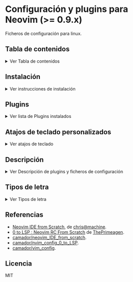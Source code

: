 # Configuración y plugins para Neovim (>= 0.9.x)

Ficheros de configuración para linux.

## Tabla de contenidos

<details>
<summary>Ver Tabla de contenidos</summary>

1. [Instalación](#instalación)
2. [Plugins](#plugins)
   1. [Esquemas de colores](#esquemas-de-colores)
   2. [Autocompletado de código](#autocompletado-de-código)
      1. [Snippets](#snippets)
   3. [LSP](#lsp)
   4. [Búsqueda difusa](#búsqueda-difusa)
   5. [Ayudas para el código](#ayudas-para-el-código)
   6. [Git](#git)
   7. [Interfaz](#interfaz)
3. [Atajos de teclado](#atajos-de-teclado-personalizados)
   1. [Normal mode](#normal-mode)
   2. [Visual mode](#visual-mode)
   3. [Visual block mode](#visual-block-mode)
   4. [Terminal block mode](#terminal-block-mode)
   5. [Autocompletando código](#autocompletando-código)
      1. [Diagnóstico](#diagnóstico)
      2. [Buffers con LSP](#buffers-con-lsp)
   6. [telescope.nvim](#telescope)
   7. [nvim-autopairs](#nvim-autopairs)
   8. [Comments.nvim](#Commentsnvim)
   9. [gitsigns.nvim](#gitsigns.nvim)
   10. [nvim-tree.lua](#nvim-treelua)
4. [Descripción](#descripción)
   1. [Opciones de configuración](#opciones-de-configuración)
   2. [Atajos de teclado](#atajos-de-teclado)
   3. [Gestión de plugins](#gestión-de-plugins)
   4. [Esquema de colores](#esquema-de-colores)
   5. [Autocompletado](#autocompletado)
   6. [Configuración de LSP](#configuración-de-lsp)
      1. [Ficheros de configuración](#ficheros-de-configuración)
   7. [Configuración de telescope.nvim](#configuracion-de-telescope)
   8. [Configuración de nvim-treesitter](#configuracion-de-nvim-treesitter)
   9. [Configuración de nvim-autopairs](#configuracion-de-nvim-autopairs)
   10. [Configuración de Commnets.nvim](#configuracion-de-commentsnvim)
   11. [Configuración de gitsigns.nvim](#configuracion-de-gitsignsnvim)
   12. [Configuración de nvim-tree.lua](#configuracion-de-nvim-treelua)
5. [Tipos de letra](#tipos-de-letra)
6. [Referencias](#referencias)
7. [Licencia](#licencia)
</details>

## Instalación

<details>
<summary>Ver instrucciones de instalación</summary>

```sh
git clone git@github.com:camador/nvim_config.git ~/desarrollo/nvim_config
ln -s ~/desarrollo/nvim_config/config_nvim ~/.config/nvim
ln -s ~/desarrollo/nvim_config/local_share_nvim ~/.local/share/nvim
sudo apt install xclip fonts-firacode git ripgrep fd-find tar curl
```

- `xclip` es necesario para que funcione el portapapeles.
- `fonts-firacode` es el tipo de letra usado (definido en [~/.config/nvim/lua/mi_config/options.lua](config_nvim/lua/mi_config/options.lua)).
- `git` es necesario para [packer.nvim](https://github.com/wbthomason/packer.nvim) y opcional para [nvim-treesitter](https://github.com/nvim-treesitter/nvim-treesitter).
- `ripgrep` es necesario para que el [live_grep](https://github.com/nvim-telescope/telescope.nvim#file-pickers) (`<leader>fs`) de [telescope.nvim](https://github.com/nvim-telescope/telescope.nvim).
- `fd-find` es una [alternativa a find](https://github.com/sharkdp/fd) recomendada por [telescope.nvim](https://github.com/nvim-telescope/telescope.nvim#optional-dependencies).
- `tar` es necesario para [nvim-treesitter](https://github.com/nvim-treesitter/nvim-treesitter).
- `curl` es necesario para [nvim-treesitter](https://github.com/nvim-treesitter/nvim-treesitter).

Instalación de [Nerd fonts](https://github.com/ryanoasis/nerd-fonts):

```sh
mkdir -p ~/.local/share/fonts
cp -r ~/desarrollo/nvim_config/fonts ~/.local/share
```

En Neovim, instalar/actualizar los plugins:

```
:PackerSync
```

Si `Packer` no puede instalar `Mason` hay que reiniciar Neovim.

</details>

## Plugins

<details>
<summary>Ver lista de Plugins instalados</summary>

- [packer.nvim](https://github.com/wbthomason/packer.nvim): Gestor de plugins.
- [plenary.nvim](https://github.com/nvim-lua/plenary.nvim): Librería lua necesaria para varios plugins.
- [popup.nvim](https://github.com/nvim-lua/popup.nvim): Popup API de Vim en Neovim.

## Esquemas de colores

- [LunarVimColorschemes](https://github.com/lunarvim/colorschemes): Varios esquema de colores.
- [Tokyo Night](https://github.com/folke/tokyonight.nvim): Varios esquema de colores.
- [Edge](https://github.com/sainnhe/edge): Esquema de colores.

## Autocompletado de código

- [nvim-cmp](https://github.com/hrsh7th/nvim-cmp): Plugin para autocompletado.
- [cmp-buffer](https://github.com/hrsh7th/cmp-buffer): Fuente para autocompletado de buffers.
- [cmp-path](https://github.com/hrsh7th/cmp-path): Fuente para autocompletado de paths.
- [cmp-cmdline](https://github.com/hrsh7th/cmp-cmdline): Fuente para autocompletado de línea de comandos.
- [cmp_luasnip](https://github.com/saadparwaiz1/cmp_luasnip): Fuente para autocompletado de snippets.

### Snippets

- [LuaSnip](https://github.com/L3MON4D3/LuaSnip): Motor para snippets.
- [Friendly Snippets](https://github.com/rafamadriz/friendly-snippets): Snippets de muchos lenguajes.

## LSP

- [nvim-lspconfig](https://github.com/neovim/nvim-lspconfig): Configuraciones para el [cliente LSP de Neovim](https://neovim.io/doc/user/lsp.html).
- [mason.nvim](https://github.com/williamboman/mason.nvim): Gestor de servidores LSP.
- [mason-lspconfig.nvim](https://github.com/williamboman/mason-lspconfig.nvim): Puente entre [mason.nvim](https://github.com/williamboman/mason.nvim) y [neovim/nvim-lspconfig](https://github.com/neovim/nvim-lspconfig).
- [cmp-nvim-lsp](https://github.com/hrsh7th/cmp-nvim-lsp): Fuente para autocompletado LSP para [nvim-cmp](https://github.com/hrsh7th/nvim-cmp).
- [null-ls.nvim](https://github.com/jose-elias-alvarez/null-ls.nvim): Formato y diagnóstico.

## Búsqueda difusa

- [telescope.nvim](https://github.com/nvim-telescope/telescope.nvim): Herramienta configurable y extensible de búsqueda difusa.
- [telescope-fzf-native.nvim](https://github.com/nvim-telescope/telescope-fzf-native.nvim): Ordenador (sorter) nativo de [telescope.nvim](https://github.com/nvim-telescope/telescope.nvim) para mejorar el rendimiento.
- [Nvim-web-devincos](https://github.com/nvim-tree/nvim-web-devicons): Iconos de ficheros para [telescope.nvim](https://github.com/nvim-telescope/telescope.nvim).

## Ayudas para el código

- [nvim-treesitter](https://github.com/nvim-treesitter/nvim-treesitter): Mejora el coloreado del código y permite auto indentado.
- [nvim-ts-rainbow](https://github.com/p00f/nvim-ts-rainbow): Muestra cada par de paréntesis de un color distinto.
- [nvim-autopairs](https://github.com/windwp/nvim-autopairs): Cierra automática los pares de paréntisis, comillas, etc. Se integra con [nvim-cmp](https://github.com/hrsh7th/nvim-cmp) y [nvim-treesitter](https://github.com/nvim-treesitter/nvim-treesitter).
- [Comment.nvim](https://github.com/numToStr/Comment.nvim): Facilita el comentado de código.
- [nvim-ts-context-commentstring](https://github.com/JoosepAlviste/nvim-ts-context-commentstring): Comentarios según el contexto usando [nvim-treesitter](https://github.com/nvim-treesitter/nvim-treesitter).

## Git

- [gitsigns.nvim](https://github.com/lewis6991/gitsigns.nvim): Indicadores visuales de Git.

## Interfaz

- [nvim-tree.lua](https://github.com/nvim-tree/nvim-tree.lua): Un explorador de ficheros escrito en Lua que sustituya a `:Explorer`
- [lualine.nvim](https://github.com/nvim-lualine/lualine.nvim): Statusline mejorada.
</details>

## Atajos de teclado personalizados

<details>
<summary>Ver atajos de teclado</summary>

- La tecla `<leader>` es la barra espaciadora.

## Normal mode

### Navegación entre ventanas (splits) más sencilla

- `<C-h>`: Para moverse a la ventana derecha en lugar de `<C-w>h`.
- `<C-j>`: Para moverse a la ventana inferior en lugar de `<C-w>j`.
- `<C-k>`: Para moverse a la ventana superior en lugar de `<C-w>k`.
- `<C-l>`: Para moverse a la ventana izquierda en lugar de `<C-w>l`.

### Redimensión con los cursores

- `<C-Up>`: Aumenta el tamaño horizontal.
- `<C-Down>`: Reduce el tamaño horizontal.
- `<C-Left>`: Aumenta el tamaño vertical.
- `<C-Right>`: Reduce el tamaño vertical.

### Navegación entre buffers

- `<S-l>`: Siguiente buffer.
- `<S-h>`: Anterior buffer.

## Visual mode

### Permanece en visual mode al indentar

- `>`: Aumenta la indentación y conserva la selección.
- `<`: Reduce la indentación y conserva la selección.

### Mueve el texto seleccionado

- `<A-k>`: Mueve el texto seleccionado hacia arriba.
- `<A-j>`: Mueve el texto seleccionado hacia abajo.
- `p`: Permite pegar un texto previamente seleccionado (yunk) sobre otro sin perder sin perder la selección original. [Demo](https://youtu.be/w7i4amO_zaE?t=1593).

## Visual block mode

### Mueve el texto seleccionado

- `K`: Mueve el texto seleccionado hacia arriba.
- `J`: Mueve el texto seleccionado hacia abajo.
- `<A-k>`: Mueve el texto seleccionado hacia arriba.
- `<A-j>`: Mueve el texto seleccionado hacia abajo.

## Terminal mode

### Navegación entre terminales más sencilla

- `<C-h>`: Para moverse al terminal derecha.
- `<C-j>`: Para moverse al terminal inferior.
- `<C-k>`: Para moverse al terminal superior.
- `<C-l>`: Para moverse al terminal izquierda.

### Autocompletando código

- `<C-k>`: Anterior ítem.
- `<C-j>`: Siguiente ítem.
- `<C-Space>`: Inicia el autocompletado. Usar antes de escribir. Muestra todas las opciones disponibles.
- `<C-e>`: Descarta el autocompletado.
- `<C-b>`: Desplazamiento en popups que no caben en la pantalla.
- `<C-f>`: Desplazamiento en popups que no caben en la pantalla.

#### Diagnóstico

- `<leader>l`: Lista de diagnósticos de la línea en la que se encuentra el cursor.
- `[d`: Ir al siguiente ítem de diagnóstico.
- `]d`: Ir al anterior ítem de diagnóstico.
- `<leader>q`: Muestra todas las líneas de diagnóstico del buffer en la lista de ubicaciones (`:lw`) de Neovim.

#### Buffers con LSP

- `<leader>gD`: Ir a la declaración del símbolo sobre el que se encuentre el cursor.
- `<leader>gD`: Ir a la definición del símbolo sobre el que se encuentre el cursor.
- `K`: Muestra un popup con información sobre el símbolo sobre el que se encuentre el cursor.
- `<leader>gi`: Muestra todas las implementaciones del símbolo sobre el que se encuentre el cursor en la ventana quickfix (`:cw`) de Neovim.
- `<C-k>`: Muestra un popup con la definición del símbolo sobre el que se encuentre el cursor.
- `<leader>wa`: Añade el directorio actual al espacio de trabajo de LSP.
- `<leader>wr`: Elimina el directorio actual al espacio de trabajo de LSP.
- `<leader>wl`: Lista los directorios del espacio de trabajo de LSP.
- `<leader>D`: Ir a la definición del tipo del símbolo sobre el que se encuentre el cursor.
- `<leader>rn`: Renombra todas las ocurrencias del símbolo sobre el que se encuentre el cursor.
- `<leader>ca`: Muestra una lista de acciones de código disponibles en la posición actual del cursor.
- `<leader>gr`: Muestra todas las referencias al símbolo sobre el que se encuentre el cursor en la ventana quickfix (`:cw`) de Neovim.
- `<leader>f`: Formatea el código del buffer según el servidor LSP asociado.

### Telescope

#### Modos de invocación

##### Ficheros

- `<leader>ff`: Búsqueda difusa de ficheros.
- `<leader>fb`: Búsqueda de buffers abiertos.
- `<leader>fc`: Búsqueda de la cadena bajo el cursor o texto seleccionado.
- `<leader>fh`: Histórico de búsquedas realizadas.
- `<leader>fs`: Búsqueda de una cadena.

##### Git

- `<C-p>`: Ficheros de Git
- `<leader>gb`: Ramas de Git.
- `<leader>gc`: Commits de Git.
- `<leader>gst`: Git status.

##### LSP

- `<leader>ld`: Lista de diagnósticos de LSP en los buffers abiertos.
- `<leader>lr`: Lista de referencias de la cadena en la que se encuentre el cursor.
- `<leader>ls`: Lista de símbolos en el buffer actual.

##### Vim

- `<leader>vc`: Lista de comandos de plugins/usuario disponibles.
- `<leader>vh`: Histórico de comandos ejecutados.

#### Modo inserción

- `C-h`: Muestra los atajos de teclado disponibles en Telescope para el modo inserción. El resultado depende del tipo de búsqueda (`Picker`) que se esté realizando (ficheros, Git, etc).
- `C-j`: Muestra el siguiente ítem del historial de búsquedas.
- `C-k`: Muestra el anterior ítem del historial de búsquedas.

#### Modo normal

- `?`: Muestra los atajos de teclado disponibles en Telescope para el modo normal. El resultado depende del tipo de búsqueda (`Picker`) que se esté realizando (ficheros, Git, etc).

### nvim-autopairs

- `M-e`: Ejecuta la función [FastWrap](https://github.com/windwp/nvim-autopairs#fastwrap) de [nvim-autopairs](https://github.com/windwp/nvim-autopairs). Permite elegir la ubicación del par de cierre. [Demo](https://github.com/windwp/nvim-autopairs#fastwrap).

### Comments.nvim

#### Normal mode

- `gcc`: Conmuta el comentario en la línea actual.
- `gbc`: Conmuta el comentario en el bloque de la línea actual.
- `gco`: Inserta un comentario en la línea siguiente y entra en modo de inserción.
- `gcO`: Inserta un comentario en la línea anterior y entra en modo de inserción.
- `gcA`: Inserta un comentario al final de la línea actual y entra en modo de inserción.

#### Visual mode

- `gc`: Conmuta el comentario en la selección. Comentario por línea.
- `gb`: Conmuta el comentario en la selección. Comentario por bloque.

### gitsigns.nvim

#### Navegación

- `]c`: Ir al cambio siguiente.
- `[c`: Ir al cambio anterior.

#### Acciones

- `<leader>hp`: Muestra un popup con los cambios de la línea actual.
- `<leader>hb`: Muestra un popup con el blame de la línea actual.
- `<leader>tb`: Conmuta la visualización del blame de la línea actual al final de la línea.
- `<leader>hd`: Realiza un diff de los cambios.
- `<leader>hD`: Realiza un diff de todo el fichero.

### nvim-tree.lua

#### En un buffer

- `<leader>e`: Comnuta la visualización del explorador de ficheros en la parte izquierda.
- `<leader>E`: Abre el explorador de ficheros y selección el fichero correspondiente al buffer actual, desplegando los directorios si es necesario.

#### En el explorador de ficheros

- `g?`: Muestra/oculta los atajos de teclado.
</details>

## Descripción

<details>
<summary>Ver Descripción de plugins y ficheros de configuración</summary>

Toda la configuración está escrita en [Lua](https://www.lua.org/) y se encuentra distribuida en varios ficheros contenidos en el directorio [~/.config/nvim/lua/mi_config](config_nvim/lua/mi_config). Estos ficheros son cargados por el script [~/.config/nvim/init.lua](config_nvim/init.lua), que es leído por Neovim al arrancar.

### Opciones de configuración

Fichero [~/.config/nvim/lua/mi_config/options.lua](config_nvim/lua/mi_config/options.lua): Opciones generales de configuración. Análogo a `.vimrc`.

### Atajos de teclado

Fichero [~/.config/nvim/lua/mi_config/keymaps.lua](config_nvim/lua/mi_config/keymaps.lua): Definición de los atajos de teclado generales.

Algunos plugins tienen sus propios atajos de teclado definidos en sus ficheros de configuración.

### Gestión de plugins

Fichero [~/.config/nvim/lua/mi_config/plugins.lua](config_nvim/lua/mi_config/plugins.lua): Instalación automática de ([packer.nvim](https://github.com/wbthomason/packer.nvim)) y resto de plugins.

### Esquema de colores

Fichero [~/.config/nvim/lua/mi_config/colorscheme.lua](config_nvim/lua/mi_config/colorscheme.lua): Establece el esquema de colores de forma segura. Si no existe el esquema seleccionado informa al usuario.

### Autocompletado

Fichero [~/.config/nvim/lua/mi_config/cmp.lua](config_nvim/lua/mi_config/cmp.lua): Define las fuentas de autocompletado usadas por [nvim-cmp](https://github.com/hrsh7th/nvim-cmp). Tras instalar una [fuente](https://github.com/hrsh7th/nvim-cmp/wiki/List-of-sources) como plugin en Packer hay que añadirla en este fichero en los apartados `formatting` y `sources` usando el nombre definido en la documentación de dicha fuente.

La [fuente para snippets](https://github.com/saadparwaiz1/cmp_luasnip) necesita de los plugins adicionales descritos en el apartado [Plugins/Snippets](#snippets).

Para que se muestren correctamente los iconos definidos en el apartado `kind_icons` es necesario instalar el tipo de letra [Nerd fonts](https://github.com/ryanoasis/nerd-fonts) (ver instrucciones de [Instalación](#instalación)).

### Configuración de LSP

LSP necesita de tres componentes para funcionar:

- Configuraciones para cada servidor LSP instalado. Proporcionadas por [nvim-lspconfig](https://github.com/neovim/nvim-lspconfig).
- Un gestor de la instalación/actualización de servidores ([mason.nvim](https://github.com/williamboman/mason.nvim)), con [mason-lspconfig.nvim](https://github.com/williamboman/mason-lspconfig.nvim) para facilitar la integración con [nvim-lspconfig](https://github.com/neovim/nvim-lspconfig).
- Una fuente de autocompletado para [nvim-cmp](https://github.com/hrsh7th/nvim-cmp) que muestre las sugerencias del servidor LSP ([cmp-nvim-lsp](https://github.com/)).

#### Ficheros de configuración

Los scripts de configuración de LSP están contenidos en el directorio [~/.config/nvim/lua/mi_config/lsp/](config_nvim/lua/mi_config/lsp/) y son los siguientes:

- [init.lua](config_nvim/lua/mi_config/lsp/init.lua): Si `nvim_lspconfig`, `mason` y `mason-lspconfig` están instalados carga sus configuraciones.
- [mason.lua](config_nvim/lua/mi_config/lsp/mason.lua): [Inicializa](https://github.com/williamboman/mason.nvim#setup) `mason`.
- [mason-lspconfig.lua](config_nvim/lua/mi_config/lsp/mason-lspconfig.lua): [Inicializa](https://github.com/williamboman/mason-lspconfig.nvim#configuration) `mason-lspconfig`.
- [lspconfig.lua](config_nvim/lua/mi_config/lsp/lspconfig.lua): Inicializa los servidores instalados por `mason` y establece la configuración general de `nvim-lspconfig` (keymaps, visualización,... ). Ver [Quickstart](https://github.com/neovim/nvim-lspconfig#quickstart) de `nvim-lspconfig`.
- [null-ls.lua](config_nvim/lua/mi_config/lsp/null-ls.lua): Habilita el formateo y diagnóstico para los distitntos lenguajes. Cada lenguaje necesita la instalación del correspondiente binario (`:NullLsInfo` en un buffer para ver las opciones disponibles en el apartado _Supported Source(s)_).

Además, en [cmp.lua](config_nvim/lua/mi_config/cmp.lua) hay que añadir la fuente (`cmp-nvim-lsp`) en los apartados `formatting` y `sources`.

[mason-lspconfig.lua](config_nvim/lua/mi_config/lsp/mason-lspconfig.lua) instala automáticamente `lua_ls` (para Lua), `tsserver` (para JavaScript) y `solargraph` (para Ruby, solo soporte de Rubocop). Los servidores instalados manualmente con `mason` deben ser añadidos al fichero [lspconfig.lua](config_nvim/lua/mi_config/lsp/lspconfig.lua):

```lua
lspconfig.<nombre_del_servidor>.setup {}
```

### Configuración de Telescope

Fichero [~/.config/nvim/lua/mi_config/telescope.lua](config_nvim/lua/mi_config/telescope.lua): Define algunos keymaps y configuraciones personalizadas.

### Configuración de nvim-treesitter

Fichero [~/.config/nvim/lua/mi_config/treesitter.lua](config_nvim/lua/mi_config/treesitte.lua): Fuerza la instalación de todos los parsers, activa la indentación y configura [nvim-ts-rainbow](https://github.com/p00f/nvim-ts-rainbow).

### Configuración de nvim-autopairs

Fichero [~/.config/nvim/lua/mi_config/autopairs.lua](config_nvim/lua/mi_config/autopairs.lua): Configura el plugin para que funcione con [nvim-cmp](https://github.com/hrsh7th/nvim-cmp) y [nvim-treesitter](https://github.com/nvim-treesitter/nvim-treesitter).

### Configuración de Comments.nvim

Fichero [~/.config/nvim/lua/mi_config/comments.lua](config_nvim/lua/mi_config/comments.lua): Habilita la integración con [nvim-treesitter](https://github.com/nvim-treesitter/nvim-treesitter) y [nvim-ts-context-commentstring](https://github.com/JoosepAlviste/nvim-ts-context-commentstring).

### Configuración de gitsigns.nvim

Fichero [~/.config/nvim/lua/mi_config/gitsigns.lua](config_nvim/lua/mi_config/gitsigns.lua): Configuración de la visualización y atajos de teclado.

### Configuración de nvim-tree.lua

Fichero [~/.config/nvim/lua/mi_config/nerd-tree.lua](config_nvim/lua/mi_config/nerd-tree.lua): Configuración de la visualización y atajos de teclado. Deshabilita `netrw` de Neovim (`:Explore`).

</details>

## Tipos de letra

<details>
<summary>Ver Tipos de letra</summary>

- [FiraCode](https://github.com/tonsky/FiraCode)
- [Nerd fonts](https://github.com/ryanoasis/nerd-fonts): Solo necesaria para los símbolos del autocompletado de código y [Nvim-web-devincos](https://github.com/nvim-tree/nvim-web-devicons).
</details>

## Referencias

- [Neovim IDE from Scratch](https://www.youtube.com/playlist?list=PLhoH5vyxr6Qq41NFL4GvhFp-WLd5xzIzZ), de [chris@machine](https://github.com/LunarVim/Neovim-from-scratch).
- [0 to LSP : Neovim RC From Scratch](https://www.youtube.com/watch?v=w7i4amO_zaE) de [ThePrimeagen](https://github.com/ThePrimeagen).
- [camador/neovim_IDE_from_scratch](https://github.com/camador/neovim_IDE_from_scratch).
- [camador/nvim_config_0_to_LSP](https://github.com/camador/nvim_config_0_to_LSP).
- [camador/vim_config](https://github.com/camador/vim_config).

## Licencia

MIT
